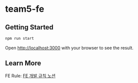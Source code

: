 # team5-fe

## Getting Started

```bash
npm run start
```

Open [http://localhost:3000](http://localhost:3000) with your browser to see the result.

## Learn More

FE Rule: [FE 개발 규칙 노션](https://www.notion.so/FE-14b8bbbae31d805884ffce03475569f0?pvs=4)
